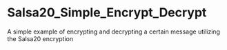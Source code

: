 # Salsa20_Simple_Encrypt_Decrypt
A simple example of encrypting and decrypting a certain message utilizing the Salsa20 encryption
